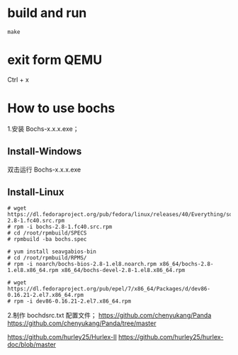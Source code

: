 # build and run
```
make
```
# exit form QEMU
Ctrl + x 


# How to use bochs
1.安装 Bochs-x.x.x.exe；
## Install-Windows
双击运行 Bochs-x.x.x.exe
## Install-Linux
```shell
# wget https://dl.fedoraproject.org/pub/fedora/linux/releases/40/Everything/source/tree/Packages/b/bochs-2.8-1.fc40.src.rpm
# rpm -i bochs-2.8-1.fc40.src.rpm
# cd /root/rpmbuild/SPECS
# rpmbuild -ba bochs.spec

# yum install seavgabios-bin
# cd /root/rpmbuild/RPMS/
# rpm -i noarch/bochs-bios-2.8-1.el8.noarch.rpm x86_64/bochs-2.8-1.el8.x86_64.rpm x86_64/bochs-devel-2.8-1.el8.x86_64.rpm

# wget https://dl.fedoraproject.org/pub/epel/7/x86_64/Packages/d/dev86-0.16.21-2.el7.x86_64.rpm
# rpm -i dev86-0.16.21-2.el7.x86_64.rpm
```

2.制作 bochdsrc.txt 配置文件；
https://github.com/chenyukang/Panda
https://github.com/chenyukang/Panda/tree/master

https://github.com/hurley25/Hurlex-II
https://github.com/hurley25/hurlex-doc/blob/master
